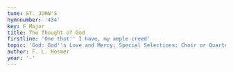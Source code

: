 ```yaml
---
tune: ST. JOHN'S
hymnnumber: '434'
key: F Major
title: The Thought of God
firstline: 'One thot'' I have, my ample creed'
topic: 'God: God''s Love and Mercy; Special Selections: Choir or Quartet'
author: F. L. Hosmer
year: '-'
---
```

